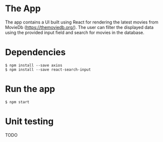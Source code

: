 # The App
The app contains a UI built using React for rendering the latest movies from MovieDb (https://themoviedb.org/).
The user can filter the displayed data using the provided input field and search for movies in the database.

# Dependencies
    $ npm install --save axios
    $ npm install --save react-search-input

# Run the app
    $ npm start

# Unit testing
TODO
